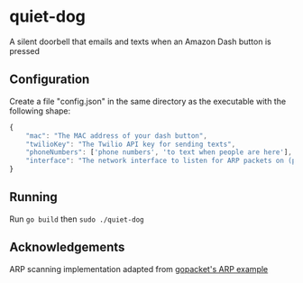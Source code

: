 # quiet-dog

A silent doorbell that emails and texts when an Amazon Dash button is pressed

## Configuration

Create a file "config.json" in the same directory as the executable with the following shape:

```javascript
{
    "mac": "The MAC address of your dash button",
    "twilioKey": "The Twilio API key for sending texts",
    "phoneNumbers": ['phone numbers', 'to text when people are here'],
    "interface": "The network interface to listen for ARP packets on (probably wlan0 or similar)"
}
```

## Running

Run `go build` then `sudo ./quiet-dog`

## Acknowledgements

ARP scanning implementation adapted from [gopacket's ARP example](https://github.com/google/gopacket/blob/master/examples/arpscan/arpscan.go)

